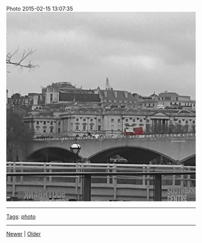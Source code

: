 <!--
title: Photo 2015-02-15 13
date: 2020-06-28T14:49:39.855Z
tags: photo
-->




Photo 2015-02-15 13:07:35
![](111072547477-0.jpg)

<!--BOTTOM-POST-NAVIGATION-->
---

[Tags](tags.md): [photo](tag-photo.md)

---

[Newer](110554854782.md) | [Older](111077489147.md)